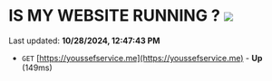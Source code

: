 # IS MY WEBSITE RUNNING ? [![](https://img.shields.io/static/v1?label=Sponsor&message=%E2%9D%A4&logo=GitHub&color=%23fe8e86)](https://github.com/sponsors/Youssef-Lehmam)

Last updated: **10/28/2024, 12:47:43 PM**

- `GET` [https://youssefservice.me](https://youssefservice.me) - **Up** (149ms)
